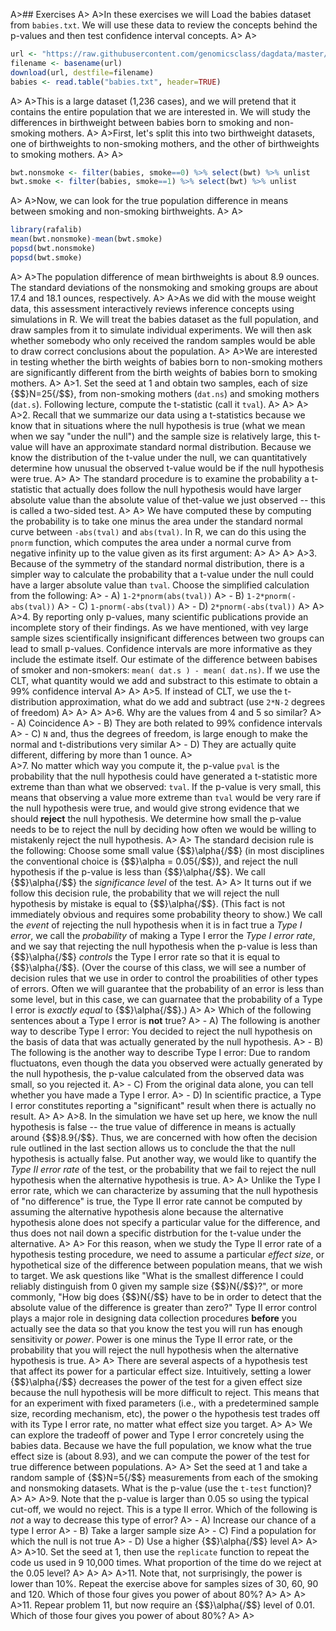 
A>## Exercises
A>
A>In these exercises we will Load the babies dataset from `babies.txt`. We will use these data to review the concepts behind the p-values and then test confidence interval concepts.
A>
A>
```r
url <- "https://raw.githubusercontent.com/genomicsclass/dagdata/master/inst/extdata/babies.txt"
filename <- basename(url)
download(url, destfile=filename)
babies <- read.table("babies.txt", header=TRUE)
```
A>
A>This is a large dataset (1,236 cases), and we will pretend that it contains the entire population that we are interested in. We will study the differences in birthweight between babies born to smoking and non-smoking mothers.
A>
A>First, let's split this into two birthweight datasets, one of birthweights to non-smoking mothers, and the other of birthweights to smoking mothers.
A>
A>
```r
bwt.nonsmoke <- filter(babies, smoke==0) %>% select(bwt) %>% unlist 
bwt.smoke <- filter(babies, smoke==1) %>% select(bwt) %>% unlist
```
A>
A>Now, we can look for the true population difference in means between smoking and non-smoking birthweights.
A>
A>
```r
library(rafalib)
mean(bwt.nonsmoke)-mean(bwt.smoke)
popsd(bwt.nonsmoke)
popsd(bwt.smoke)
```
A>
A>The population difference of mean birthweights is about 8.9 ounces. The standard deviations of the nonsmoking and smoking groups are about 17.4 and 18.1 ounces, respectively.
A>
A>As we did with the mouse weight data, this assessment interactively reviews inference concepts using simulations in R. We will treat the babies dataset as the full population, and draw samples from it to simulate individual experiments. We will then ask whether somebody who only received the random samples would be able to draw correct conclusions about the population. 
A>
A>We are interested in testing whether the birth weights of babies born to non-smoking mothers are significantly different from the birth weights of babies born to smoking mothers.
A>
A>1. Set the seed at 1 and obtain two samples, each of size {$$}N=25{/$$}, from non-smoking mothers (`dat.ns`) and smoking mothers (`dat.s`). Following lecture, compute the t-statistic (call it `tval`).
A>
A>
A>
A>2. Recall that we summarize our data using a t-statistics because we know that in situations where the null hypothesis is true (what we mean when we say "under the null") and the sample size is relatively large, this t-value will have an approximate standard normal distribution. Because we know the distribution of the t-value under the null, we can quantitatively determine how unusual the observed t-value would be if the null hypothesis were true. 
A>
A>    The standard procedure is to examine the probability a t-statistic that actually does follow the null hypothesis would have larger absolute value than the absolute value of thet-value we just observed -- this is called a two-sided test.
A>
A>    We have computed these by computing the probability is to take one minus the area under the standard normal curve between `-abs(tval)` and `abs(tval)`. In R, we can do this using the `pnorm` function, which computes the area under a normal curve from negative infinity up to the value given as its first argument:
A>
A>
A>
A>3. Because of the symmetry of the standard normal distribution, there is a simpler way to calculate the probability that a t-value under the null could have a larger absolute value than `tval`. Choose the simplified calculation from the following:
A>    - A) `1-2*pnorm(abs(tval))`
A>    - B) `1-2*pnorm(-abs(tval))`
A>    - C) `1-pnorm(-abs(tval))`
A>    - D) `2*pnorm(-abs(tval))`
A>
A>
A>4. By reporting only p-values, many scientific publications provide an incomplete story of their findings. As we have mentioned, with vey large sample sizes scientifically insignificant differences between two groups can lead to small p-values. Confidence intervals are more informative as they include the estimate itself. Our estimate of the difference between babises of smoker and non-smokers: `mean( dat.s ) - mean( dat.ns)`. If we use the CLT, what quantity would we add and substract to this estimate to obtain a 99% confidence interval
A>
A>
A>5. If instead of CLT, we use the t-distribution approximation, what do we add and subtract (use `2*N-2` degrees of freedom)
A>
A>
A>
A>6. Why are the values from 4 and 5 so similar?
A>    - A) Coincidence
A>    - B) They are both related to 99% confidence intervals
A>    - C) `N` and, thus the degrees of freedom, is large enough to make the normal and t-distributions very similar
A>    - D) They are actually quite different, differing by more than 1 ounce.
A>  
A>7. No matter which way you compute it, the p-value `pval` is the probability that the null hypothesis could have generated a t-statistic more extreme than than what we observed: `tval`. If the p-value is very small, this means that observing a value more extreme than `tval` would be very rare if the null hypothesis were true, and would give strong evidence that we should **reject** the null hypothesis. We determine how small the p-value needs to be to reject the null by deciding how often we would be willing to mistakenly reject the null hypothesis.
A>
A>    The standard decision rule is the following: Choose some small value {$$}\alpha{/$$} (in most disciplines the conventional choice is  {$$}\alpha = 0.05{/$$}), and reject the null hypothesis if the p-value is less than {$$}\alpha{/$$}. We call {$$}\alpha{/$$} the _significance level_ of the test.
A>
A>    It turns out if we follow this decision rule, the probability that we will reject the null hypothesis by mistake is equal to {$$}\alpha{/$$}. (This fact is not immediately obvious and requires some probability theory to show.) We call the _event_ of rejecting the null hypothesis when it is in fact true a _Type I error_, we call the _probability_ of making a Type I error the _Type I error rate_, and we say that rejecting the null hypothesis when the p-value is less than {$$}\alpha{/$$} _controls_ the Type I error rate so that it is equal to {$$}\alpha{/$$}. (Over the course of this class, we will see a number of decision rules that we use in order to control the proabilities of other types of errors. Often we will guarantee that the probability of an error is less than some level, but in this case, we can guarnatee that the probability of a Type I error is _exactly equal_ to {$$}\alpha{/$$}.)
A>
A>    Which of the following sentences about a Type I error is **not** true?
A>    - A) The following is another way to describe Type I error: You decided to reject the null hypothesis on the basis of data that was actually generated by the null hypothesis.
A>    - B) The following is the another way to describe Type I error: Due to random fluctuatons, even though the data you observed were actually generated by the null hypothesis, the p-value calculated from the observed data was small, so you rejected it.
A>    - C) From the original data alone, you can tell whether you have made a Type I error.
A>    - D) In scientific practice, a Type I error constitutes reporting a "significant" result when there is actually no result.
A>
A>
A>8. In the simulation we have set up here, we know the null hypothesis is false -- the true value of difference in means is actually around  {$$}8.9{/$$}. Thus, we are concerned with how often the decision rule outlined in the last section allows us to conclude the that the null hypothesis is actually false. Put another way, we would like to quantify the _Type II error rate_ of the test, or the probability that we fail to reject the null hypothesis when the alternative hypothesis is true.
A>
A>    Unlike the Type I error rate, which we can characterize by assuming that the null hypothesis of "no difference" is true, the Type II error rate cannot be computed by assuming the alternative hypothesis alone because the alternative hypothesis alone does not specify a particular value for the difference, and thus does not nail down a specific distrbution for the t-value under the alternative.
A>
A>    For this reason, when we study the Type II error rate of a hypothesis testing procedure, we need to assume a particular _effect size_, or hypothetical size of the difference between population means, that we wish to target. We ask questions like "What is the smallest difference I could reliably distinguish from 0 given my sample size {$$}N{/$$}?", or more commonly, "How big does {$$}N{/$$} have to be in order to detect that the absolute value of the difference is greater than zero?" Type II error control plays a major role in designing data collection procedures **before** you actually see the data so that you know the test you will run has enough sensitivity or _power_. Power is one minus the Type II error rate, or the probability that you will reject the null hypothesis when the alternative hypothesis is true.
A>
A>    There are several aspects of a hypothesis test that affect its power for a particular effect size. Intuitively, setting a lower {$$}\alpha{/$$} decreases the power of the test for a given effect size because the null hypothesis will be more difficult to reject. This means that for an experiment with fixed parameters (i.e., with a predetermined sample size, recording mechanism, etc), the power o the hypothesis test trades off with its Type I error rate, no matter what effect size you target.
A>
A>    We can explore the tradeoff of power and Type I error concretely using the babies data. Because we have the full population, we know what the true effect size is (about 8.93), and we can compute the power of the test for true difference between populations.
A>
A>    Set the seed at 1 and take a random sample of {$$}N=5{/$$} measurements from each of the smoking and nonsmoking datasets. What is the p-value (use the `t-test` function)?
A>
A>
A>9. Note that the p-value is larger than 0.05 so using the typical cut-off, we would no reject. This is a type II error. Which of the following is *not* a way to decrease  this type of error?
A>    - A) Increase our chance of a type I error 
A>    - B) Take a larger sample size 
A>    - C) Find a population for which the null is not true
A>    - D) Use a higher {$$}\alpha{/$$} level
A>
A>
A>
A>10. Set the seed at 1, then use the `replicate` function to repeat the code us used in 9 10,000 times. What proportion of the time do we reject at the 0.05 level?
A>
A>
A>
A>11. Note that, not surprisingly, the power is lower than 10%. Repeat the exercise above for samples sizes of 30, 60, 90 and 120. Which of those four gives you power of about 80%?
A>
A>
A>
A>11. Repear problem 11, but now require an {$$}\alpha{/$$} level of 0.01.  Which of those four gives you power of about 80%?
A>
A>
